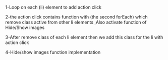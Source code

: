 1-Loop on each (li) element to add action click

2-the action click contains function with (the second forEach) which remove class active from other li elements ,Also activate function of Hide/Show images

3-After remove class of each li element then we add this class for the li with action click

4-Hide/show images function implementation
